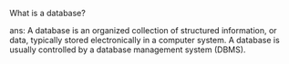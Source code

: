 What is a database?

ans: A database is an organized collection of structured information, or data, typically stored electronically in a computer system. A database is usually controlled by a database management system (DBMS).

